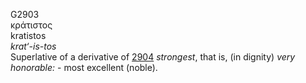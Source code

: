 G2903  
κράτιστος  
kratistos  
*krat‘-is-tos*  
Superlative of a derivative of [2904](g2904) *strongest*, that is, (in
dignity) *very* *honorable:* - most excellent (noble).  
